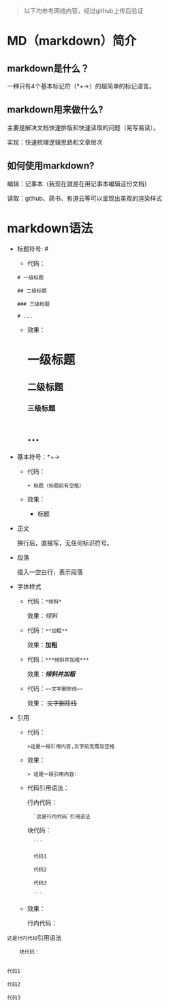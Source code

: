>
>以下均参考网络内容，经过github上传后验证
>


# MD（markdown）简介
## markdown是什么？
一种只有4个基本标记符（*+->）的超简单的标记语言。

## markdown用来做什么?
主要是解决文档快速排版和快速读取的问题（易写易读）。

实现：快速梳理逻辑思路和文章层次

## 如何使用markdown?
编辑：记事本（我现在就是在用记事本编辑这份文档）

读取：github、简书、有道云等可以呈现出美观的渲染样式

# markdown语法
+ 标题符号: #

	+ 代码：


	```
	# 一级标题

	## 二级标题

	### 三级标题

	# ...

	```


	+ 效果：

	
	   # 一级标题

	   ## 二级标题

	   ### 三级标题

	   # ...


+ 基本符号：*+->

	- 代码：

		`+ 标题（标题前有空格）`

	- 效果：

		+ 标题

+ 正文

	换行后，直接写，无任何标识符号。


+ 段落

	插入一空白行，表示段落

+ 字体样式

	- 代码：`*倾斜*`

	   效果：*倾斜*


	- 代码：`**加粗**`

	   效果：**加粗**


	- 代码：`***倾斜并加粗***`

	   效果：***倾斜并加粗***

	- 代码：`~~文字删除线~~`

	   效果： ~~文字删除线~~

+ 引用

	- 代码：

		``>这是一段引用内容,文字前无需加空格``

	- 效果：
		
		  > 这是一段引用内容: 

	- 代码引用语法：

		行内代码：

			`这是行内代码`引用语法

		块代码：

			```

			代码1

			代码2

			代码3

			```

	- 效果：

		行内代码：

`这是行内代码`引用语法

		块代码：

```

代码1

代码2

代码3

```





